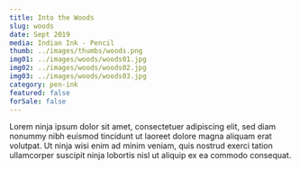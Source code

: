 ```yaml
---
title: Into the Woods
slug: woods
date: Sept 2019
media: Indian Ink - Pencil
thumb: ../images/thumbs/woods.png
img01: ../images/woods/woods01.jpg
img02: ../images/woods/woods02.jpg
img03: ../images/woods/woods03.jpg
category: pen-ink
featured: false
forSale: false
---
```


Lorem ninja ipsum dolor sit amet, consectetuer adipiscing elit, sed diam nonummy nibh euismod tincidunt ut laoreet dolore magna aliquam erat volutpat. Ut ninja wisi enim ad minim veniam, quis nostrud exerci tation ullamcorper suscipit ninja lobortis nisl ut aliquip ex ea commodo consequat.